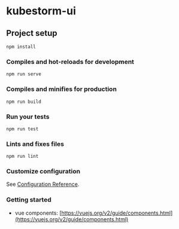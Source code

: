 # kubestorm-ui

## Project setup

```
npm install
```

### Compiles and hot-reloads for development

```
npm run serve
```

### Compiles and minifies for production

```
npm run build
```

### Run your tests

```
npm run test
```

### Lints and fixes files

```
npm run lint
```

### Customize configuration

See [Configuration Reference](https://cli.vuejs.org/config/).

### Getting started

- vue components: [https://vuejs.org/v2/guide/components.html](https://vuejs.org/v2/guide/components.html)
